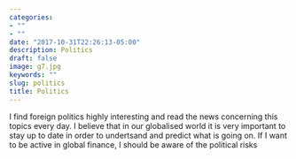 ```yaml
---
categories:
- ""
- ""
date: "2017-10-31T22:26:13-05:00"
description: Politics
draft: false
image: g7.jpg
keywords: ""
slug: politics
title: Politics
---
```


I find foreign politics highly interesting and read the news concerning this topics every day. I believe that in our globalised world it is very important to stay up to date in order to undertsand and predict what is going on. If I want to be active in global finance, I should be aware of the political risks